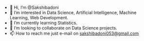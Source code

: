 - 👋 Hi, I’m @Sakshibadoni
- 👀 I’m interested in Data Science, Artificial Intelligence, Machine Learning, Web Development.
- 🌱 I’m currently learning Statistics.
- 💞️ I’m looking to collaborate on Data Science projects.
- 📫 How to reach me just e-mail on sakshibadoni053@gmail.com   

<!---
Sakshibadoni/Sakshibadoni is a ✨ special ✨ repository because its `README.md` (this file) appears on your GitHub profile.
You can click the Preview link to take a look at your changes.
--->
